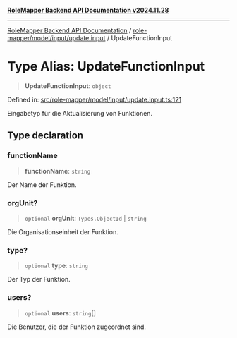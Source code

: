 [**RoleMapper Backend API Documentation v2024.11.28**](../../../../../README.md)

***

[RoleMapper Backend API Documentation](../../../../../modules.md) / [role-mapper/model/input/update.input](../README.md) / UpdateFunctionInput

# Type Alias: UpdateFunctionInput

> **UpdateFunctionInput**: `object`

Defined in: [src/role-mapper/model/input/update.input.ts:121](https://github.com/FlowCraft-AG/RoleMapper/blob/3e868f79db107a551dfeead02a7fe70366ab79da/backend/src/role-mapper/model/input/update.input.ts#L121)

Eingabetyp für die Aktualisierung von Funktionen.

## Type declaration

### functionName

> **functionName**: `string`

Der Name der Funktion.

### orgUnit?

> `optional` **orgUnit**: `Types.ObjectId` \| `string`

Die Organisationseinheit der Funktion.

### type?

> `optional` **type**: `string`

Der Typ der Funktion.

### users?

> `optional` **users**: `string`[]

Die Benutzer, die der Funktion zugeordnet sind.
